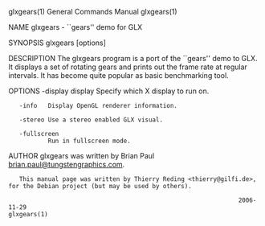 glxgears(1)                                                   General Commands Manual                                                  glxgears(1)

NAME
       glxgears - ``gears'' demo for GLX

SYNOPSIS
       glxgears [options]

DESCRIPTION
       The  glxgears  program is a port of the ``gears'' demo to GLX. It displays a set of rotating gears and prints out the frame rate at regular
       intervals. It has become quite popular as basic benchmarking tool.

OPTIONS
       -display display
               Specify which X display to run on.

       -info   Display OpenGL renderer information.

       -stereo Use a stereo enabled GLX visual.

       -fullscreen
               Run in fullscreen mode.

AUTHOR
       glxgears was written by Brian Paul <brian.paul@tungstengraphics.com>.

       This manual page was written by Thierry Reding <thierry@gilfi.de>, for the Debian project (but may be used by others).

                                                                    2006-11-29                                                         glxgears(1)
